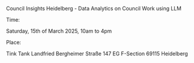 Council Insights Heidelberg  - Data Analytics on Council Work using LLM

Time: 

Saturday, 15th of March 2025, 10am to 4pm

Place: 

Tink Tank Landfried
Bergheimer Straße 147 EG
F-Section
69115 Heidelberg

